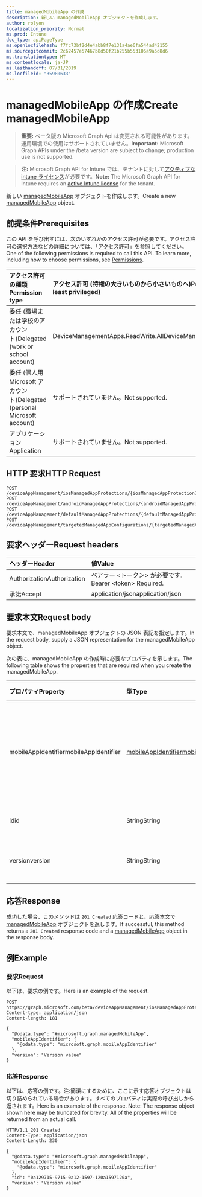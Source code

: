 ```yaml
---
title: managedMobileApp の作成
description: 新しい managedMobileApp オブジェクトを作成します。
author: rolyon
localization_priority: Normal
ms.prod: Intune
doc_type: apiPageType
ms.openlocfilehash: f7fc73bf2d4e4abb8f7e131a4ae6fa544ad42155
ms.sourcegitcommit: 2c62457e57467b8d50f21b255b553106a9a5d8d6
ms.translationtype: MT
ms.contentlocale: ja-JP
ms.lasthandoff: 07/31/2019
ms.locfileid: "35980633"
---
```

# <a name="create-managedmobileapp"></a><span data-ttu-id="3837a-103">managedMobileApp の作成</span><span class="sxs-lookup"><span data-stu-id="3837a-103">Create managedMobileApp</span></span>

> <span data-ttu-id="3837a-104">**重要:** ベータ版の Microsoft Graph Api は変更される可能性があります。運用環境での使用はサポートされていません。</span><span class="sxs-lookup"><span data-stu-id="3837a-104">**Important:** Microsoft Graph APIs under the /beta version are subject to change; production use is not supported.</span></span>

> <span data-ttu-id="3837a-105">**注:** Microsoft Graph API for Intune では、テナントに対して[アクティブな intune ライセンス](https://go.microsoft.com/fwlink/?linkid=839381)が必要です。</span><span class="sxs-lookup"><span data-stu-id="3837a-105">**Note:** The Microsoft Graph API for Intune requires an [active Intune license](https://go.microsoft.com/fwlink/?linkid=839381) for the tenant.</span></span>

<span data-ttu-id="3837a-106">新しい [managedMobileApp](../resources/intune-mam-managedmobileapp.md) オブジェクトを作成します。</span><span class="sxs-lookup"><span data-stu-id="3837a-106">Create a new [managedMobileApp](../resources/intune-mam-managedmobileapp.md) object.</span></span>

## <a name="prerequisites"></a><span data-ttu-id="3837a-107">前提条件</span><span class="sxs-lookup"><span data-stu-id="3837a-107">Prerequisites</span></span>
<span data-ttu-id="3837a-p101">この API を呼び出すには、次のいずれかのアクセス許可が必要です。アクセス許可の選択方法などの詳細については、「[アクセス許可](/graph/permissions-reference)」を参照してください。</span><span class="sxs-lookup"><span data-stu-id="3837a-p101">One of the following permissions is required to call this API. To learn more, including how to choose permissions, see [Permissions](/graph/permissions-reference).</span></span>

|<span data-ttu-id="3837a-110">アクセス許可の種類</span><span class="sxs-lookup"><span data-stu-id="3837a-110">Permission type</span></span>|<span data-ttu-id="3837a-111">アクセス許可 (特権の大きいものから小さいものへ)</span><span class="sxs-lookup"><span data-stu-id="3837a-111">Permissions (from most to least privileged)</span></span>|
|:---|:---|
|<span data-ttu-id="3837a-112">委任 (職場または学校のアカウント)</span><span class="sxs-lookup"><span data-stu-id="3837a-112">Delegated (work or school account)</span></span>|<span data-ttu-id="3837a-113">DeviceManagementApps.ReadWrite.All</span><span class="sxs-lookup"><span data-stu-id="3837a-113">DeviceManagementApps.ReadWrite.All</span></span>|
|<span data-ttu-id="3837a-114">委任 (個人用 Microsoft アカウント)</span><span class="sxs-lookup"><span data-stu-id="3837a-114">Delegated (personal Microsoft account)</span></span>|<span data-ttu-id="3837a-115">サポートされていません。</span><span class="sxs-lookup"><span data-stu-id="3837a-115">Not supported.</span></span>|
|<span data-ttu-id="3837a-116">アプリケーション</span><span class="sxs-lookup"><span data-stu-id="3837a-116">Application</span></span>|<span data-ttu-id="3837a-117">サポートされていません。</span><span class="sxs-lookup"><span data-stu-id="3837a-117">Not supported.</span></span>|

## <a name="http-request"></a><span data-ttu-id="3837a-118">HTTP 要求</span><span class="sxs-lookup"><span data-stu-id="3837a-118">HTTP Request</span></span>
<!-- {
  "blockType": "ignored"
}
-->
``` http
POST /deviceAppManagement/iosManagedAppProtections/{iosManagedAppProtectionId}/apps
POST /deviceAppManagement/androidManagedAppProtections/{androidManagedAppProtectionId}/apps
POST /deviceAppManagement/defaultManagedAppProtections/{defaultManagedAppProtectionId}/apps
POST /deviceAppManagement/targetedManagedAppConfigurations/{targetedManagedAppConfigurationId}/apps
```

## <a name="request-headers"></a><span data-ttu-id="3837a-119">要求ヘッダー</span><span class="sxs-lookup"><span data-stu-id="3837a-119">Request headers</span></span>
|<span data-ttu-id="3837a-120">ヘッダー</span><span class="sxs-lookup"><span data-stu-id="3837a-120">Header</span></span>|<span data-ttu-id="3837a-121">値</span><span class="sxs-lookup"><span data-stu-id="3837a-121">Value</span></span>|
|:---|:---|
|<span data-ttu-id="3837a-122">Authorization</span><span class="sxs-lookup"><span data-stu-id="3837a-122">Authorization</span></span>|<span data-ttu-id="3837a-123">ベアラー &lt;トークン&gt; が必要です。</span><span class="sxs-lookup"><span data-stu-id="3837a-123">Bearer &lt;token&gt; Required.</span></span>|
|<span data-ttu-id="3837a-124">承諾</span><span class="sxs-lookup"><span data-stu-id="3837a-124">Accept</span></span>|<span data-ttu-id="3837a-125">application/json</span><span class="sxs-lookup"><span data-stu-id="3837a-125">application/json</span></span>|

## <a name="request-body"></a><span data-ttu-id="3837a-126">要求本文</span><span class="sxs-lookup"><span data-stu-id="3837a-126">Request body</span></span>
<span data-ttu-id="3837a-127">要求本文で、managedMobileApp オブジェクトの JSON 表記を指定します。</span><span class="sxs-lookup"><span data-stu-id="3837a-127">In the request body, supply a JSON representation for the managedMobileApp object.</span></span>

<span data-ttu-id="3837a-128">次の表に、managedMobileApp の作成時に必要なプロパティを示します。</span><span class="sxs-lookup"><span data-stu-id="3837a-128">The following table shows the properties that are required when you create the managedMobileApp.</span></span>

|<span data-ttu-id="3837a-129">プロパティ</span><span class="sxs-lookup"><span data-stu-id="3837a-129">Property</span></span>|<span data-ttu-id="3837a-130">型</span><span class="sxs-lookup"><span data-stu-id="3837a-130">Type</span></span>|<span data-ttu-id="3837a-131">説明</span><span class="sxs-lookup"><span data-stu-id="3837a-131">Description</span></span>|
|:---|:---|:---|
|<span data-ttu-id="3837a-132">mobileAppIdentifier</span><span class="sxs-lookup"><span data-stu-id="3837a-132">mobileAppIdentifier</span></span>|[<span data-ttu-id="3837a-133">mobileAppIdentifier</span><span class="sxs-lookup"><span data-stu-id="3837a-133">mobileAppIdentifier</span></span>](../resources/intune-mam-mobileappidentifier.md)|<span data-ttu-id="3837a-134">対象のオペレーティング システムの種類のアプリの識別子。</span><span class="sxs-lookup"><span data-stu-id="3837a-134">The identifier for an app with it's operating system type.</span></span>|
|<span data-ttu-id="3837a-135">id</span><span class="sxs-lookup"><span data-stu-id="3837a-135">id</span></span>|<span data-ttu-id="3837a-136">String</span><span class="sxs-lookup"><span data-stu-id="3837a-136">String</span></span>|<span data-ttu-id="3837a-137">エンティティのキー。</span><span class="sxs-lookup"><span data-stu-id="3837a-137">Key of the entity.</span></span>|
|<span data-ttu-id="3837a-138">version</span><span class="sxs-lookup"><span data-stu-id="3837a-138">version</span></span>|<span data-ttu-id="3837a-139">String</span><span class="sxs-lookup"><span data-stu-id="3837a-139">String</span></span>|<span data-ttu-id="3837a-140">エンティティのバージョン。</span><span class="sxs-lookup"><span data-stu-id="3837a-140">Version of the entity.</span></span>|



## <a name="response"></a><span data-ttu-id="3837a-141">応答</span><span class="sxs-lookup"><span data-stu-id="3837a-141">Response</span></span>
<span data-ttu-id="3837a-142">成功した場合、このメソッドは `201 Created` 応答コードと、応答本文で [managedMobileApp](../resources/intune-mam-managedmobileapp.md) オブジェクトを返します。</span><span class="sxs-lookup"><span data-stu-id="3837a-142">If successful, this method returns a `201 Created` response code and a [managedMobileApp](../resources/intune-mam-managedmobileapp.md) object in the response body.</span></span>

## <a name="example"></a><span data-ttu-id="3837a-143">例</span><span class="sxs-lookup"><span data-stu-id="3837a-143">Example</span></span>

### <a name="request"></a><span data-ttu-id="3837a-144">要求</span><span class="sxs-lookup"><span data-stu-id="3837a-144">Request</span></span>
<span data-ttu-id="3837a-145">以下は、要求の例です。</span><span class="sxs-lookup"><span data-stu-id="3837a-145">Here is an example of the request.</span></span>
``` http
POST https://graph.microsoft.com/beta/deviceAppManagement/iosManagedAppProtections/{iosManagedAppProtectionId}/apps
Content-type: application/json
Content-length: 181

{
  "@odata.type": "#microsoft.graph.managedMobileApp",
  "mobileAppIdentifier": {
    "@odata.type": "microsoft.graph.mobileAppIdentifier"
  },
  "version": "Version value"
}
```

### <a name="response"></a><span data-ttu-id="3837a-146">応答</span><span class="sxs-lookup"><span data-stu-id="3837a-146">Response</span></span>
<span data-ttu-id="3837a-p102">以下は、応答の例です。注:簡潔にするために、ここに示す応答オブジェクトは切り詰められている場合があります。すべてのプロパティは実際の呼び出しから返されます。</span><span class="sxs-lookup"><span data-stu-id="3837a-p102">Here is an example of the response. Note: The response object shown here may be truncated for brevity. All of the properties will be returned from an actual call.</span></span>
``` http
HTTP/1.1 201 Created
Content-Type: application/json
Content-Length: 230

{
  "@odata.type": "#microsoft.graph.managedMobileApp",
  "mobileAppIdentifier": {
    "@odata.type": "microsoft.graph.mobileAppIdentifier"
  },
  "id": "0a129715-9715-0a12-1597-120a1597120a",
  "version": "Version value"
}
```





